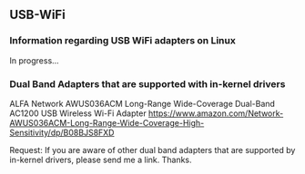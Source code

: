 ## USB-WiFi

### Information regarding USB WiFi adapters on Linux

In progress...


### Dual Band Adapters that are supported with in-kernel drivers 

ALFA Network AWUS036ACM Long-Range Wide-Coverage Dual-Band AC1200 USB Wireless Wi-Fi Adapter
https://www.amazon.com/Network-AWUS036ACM-Long-Range-Wide-Coverage-High-Sensitivity/dp/B08BJS8FXD

Request: If you are aware of other dual band adapters that are supported by in-kernel drivers, please send me a link. Thanks.
